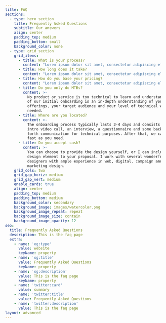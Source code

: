 ```yaml
---
title: FAQ
sections:
  - type: hero_section
    title: Frequently Asked Questions
    subtitle: Our answers
    align: center
    padding_top: medium
    padding_bottom: small
    background_color: none
  - type: grid_section
    grid_items:
      - title: What is your process?
        content: "Lorem ipsum dolor sit amet, consectetur adipiscing elit. Vivamus facilisis leo tincidunt venenatis interdum. Phasellus vel lobortis lectus. Curabitur aliquet augue id consectetur ultricies.\_Lorem ipsum dolor sit amet, consectetur adipiscing elit. Vivamus facilisis leo tincidunt venenatis interdum. Phasellus vel lobortis lectus. Curabitur aliquet augue id consectetur ultricies.\_\n"
      - title: How long does it take?
        content: "Lorem ipsum dolor sit amet, consectetur adipiscing elit. Vivamus facilisis leo tincidunt venenatis interdum. Phasellus vel lobortis lectus. Curabitur aliquet augue id consectetur ultricies.\_Lorem ipsum dolor sit amet, consectetur adipiscing elit. Vivamus facilisis leo tincidunt venenatis interdum. Phasellus vel lobortis lectus. Curabitur aliquet augue id consectetur ultricies.\_\n"
      - title: How do you base your pricing?
        content: "Lorem ipsum dolor sit amet, consectetur adipiscing elit. Vivamus facilisis leo tincidunt venenatis interdum. Phasellus vel lobortis lectus. Curabitur aliquet augue id consectetur ultricies.\_Lorem ipsum dolor sit amet, consectetur adipiscing elit. Vivamus facilisis leo tincidunt venenatis interdum. Phasellus vel lobortis lectus. Curabitur aliquet augue id consectetur ultricies.\_\n"
      - title: Do you only do MTBs?
        content: >-
          No product or service is too technical to learn and understand. Part
          of our initial onboarding is an in-depth understanding of your
          offerings, your target audience and your level of technical writing
          needed.
      - title: Where are you located?
        content: >-
          The onboarding process typically lasts 3-4 days and consists of an
          intro video call, an interview, a questionnaire and some back and
          forth communication for technical purposes. After that, we can go as
          fast as you need.
      - title: Do you accept cash?
        content: >-
          You can choose to provide the design yourself, or I can include a
          design element to your proposal. I work with several wonderful
          designers with ample experience in web, digital, campaign and
          marketing design.
    grid_cols: two
    grid_gap_horiz: medium
    grid_gap_vert: medium
    enable_cards: true
    align: center
    padding_top: medium
    padding_bottom: medium
    background_color: secondary
    background_image: images/watercolor.png
    background_image_repeat: repeat
    background_image_size: contain
    background_image_opacity: 12
seo:
  title: Frequently Asked Questions
  description: This is the faq page
  extra:
    - name: 'og:type'
      value: website
      keyName: property
    - name: 'og:title'
      value: Frequently Asked Questions
      keyName: property
    - name: 'og:description'
      value: This is the faq page
      keyName: property
    - name: 'twitter:card'
      value: summary
    - name: 'twitter:title'
      value: Frequently Asked Questions
    - name: 'twitter:description'
      value: This is the faq page
layout: advanced
---
```


